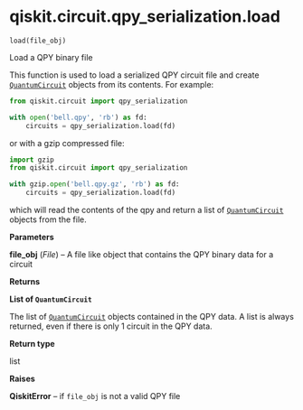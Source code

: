 # qiskit.circuit.qpy\_serialization.load

<span id="undefined" />

`load(file_obj)`

Load a QPY binary file

This function is used to load a serialized QPY circuit file and create [`QuantumCircuit`](qiskit.circuit.QuantumCircuit#qiskit.circuit.QuantumCircuit "qiskit.circuit.QuantumCircuit") objects from its contents. For example:

```python
from qiskit.circuit import qpy_serialization

with open('bell.qpy', 'rb') as fd:
    circuits = qpy_serialization.load(fd)
```

or with a gzip compressed file:

```python
import gzip
from qiskit.circuit import qpy_serialization

with gzip.open('bell.qpy.gz', 'rb') as fd:
    circuits = qpy_serialization.load(fd)
```

which will read the contents of the qpy and return a list of [`QuantumCircuit`](qiskit.circuit.QuantumCircuit#qiskit.circuit.QuantumCircuit "qiskit.circuit.QuantumCircuit") objects from the file.

**Parameters**

**file\_obj** (*File*) – A file like object that contains the QPY binary data for a circuit

**Returns**

**List of `QuantumCircuit`**

The list of [`QuantumCircuit`](qiskit.circuit.QuantumCircuit#qiskit.circuit.QuantumCircuit "qiskit.circuit.QuantumCircuit") objects contained in the QPY data. A list is always returned, even if there is only 1 circuit in the QPY data.

**Return type**

list

**Raises**

**QiskitError** – if `file_obj` is not a valid QPY file
